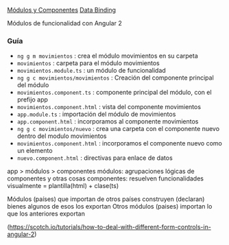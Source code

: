 [Módulos y Componentes](http://academia-binaria.com/componentes-los-bloques-de-construccion-de-angular-2/)
[Data Binding](http://academia-binaria.com/databinding-el-flujo-de-datos-de-angular2/)

Módulos de funcionalidad con Angular 2

### Guía
- `ng g m movimientos` : crea el módulo movimientos en su carpeta 
- `movimientos` : carpeta para el módulo movimientos
- `movimientos.module.ts` : un módulo de funcionalidad
- `ng g c movimientos/movimientos` : Creación del componente principal del módulo
- `movimientos.component.ts` : componente principal del módulo, con el prefijo app
- `movimientos.component.html` : vista del componente movimientos
- `app.module.ts` : importación del módulo de movimientos
- `app.component.html` : incorporamos al componente movimientos
- `ng g c movimientos/nuevo` : crea una carpeta con el componente nuevo dentro del modulo movimientos
- `movimientos.component.html` : incorporamos el componente nuevo como un elemento
- `nuevo.component.html` : directivas para enlace de datos

app > módulos > componentes
módulos: agrupaciones lógicas de componentes y otras cosas
componentes: resuelven funcionalidades visualmente = plantilla(html) + clase(ts)


Módulos (países)
  que importan de otros países
  construyen (declaran) bienes
  algunos de esos los exportan
Otros módulos (paises) importan lo que los anteriores exportan


(https://scotch.io/tutorials/how-to-deal-with-different-form-controls-in-angular-2)
